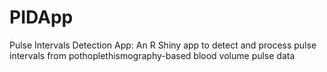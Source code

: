 # PIDApp
Pulse Intervals Detection App: An R Shiny app to detect and process pulse intervals from pothoplethismography-based blood volume pulse data
